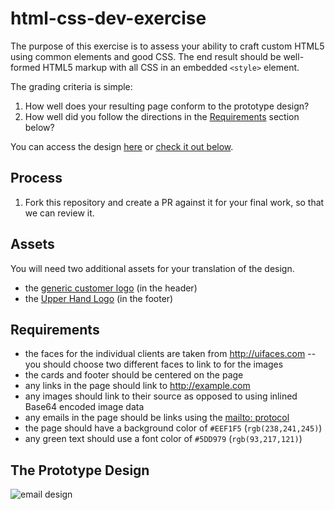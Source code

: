 # html-css-dev-exercise
The purpose of this exercise is to assess your ability to craft custom HTML5 using common elements and good CSS. The end result should be well-formed HTML5 markup with all CSS in an embedded `<style>` element.

The grading criteria is simple:
1. How well does your resulting page conform to the prototype design?
2. How well did you follow the directions in the [Requirements](https://github.com/upper-hand/html-css-dev-exercise/tree/master#requirements) section below?

You can access the design [here](https://s3.amazonaws.com/upperhand-dev/dev-exercises/uh_newbookings.jpg) or [check it out below](https://github.com/upper-hand/html-css-dev-exercise/tree/master#the-prototype-design).

## Process
1. Fork this repository and create a PR against it for your final work, so that we can review it.

## Assets
You will need two additional assets for your translation of the design.
- the [generic customer logo](https://s3.amazonaws.com/upperhand-dev/dev-exercises/generic-logo.jpg) (in the header)
- the [Upper Hand Logo](https://s3.amazonaws.com/upperhand-dev/dev-exercises/UH_Logo_Web.png) (in the footer)

## Requirements
- the faces for the individual clients are taken from http://uifaces.com -- you should choose two different faces to link to for the images
- the cards and footer should be centered on the page
- any links in the page should link to http://example.com
- any images should link to their source as opposed to using inlined Base64 encoded image data
- any emails in the page should be links using the [mailto: protocol](https://msdn.microsoft.com/en-us/library/aa767737(v=vs.85).aspx)
- the page should have a background color of `#EEF1F5` (`rgb(238,241,245)`)
- any green text should use a font color of `#5DD979` (`rgb(93,217,121)`)

## The Prototype Design
![email design](https://s3.amazonaws.com/upperhand-dev/dev-exercises/uh_newbookings.jpg)
